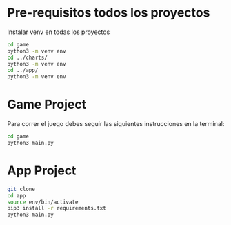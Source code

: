 # Pre-requisitos todos los proyectos
Instalar venv en todas los proyectos

```sh
cd game
python3 -m venv env
cd ../charts/
python3 -m venv env
cd ../app/
python3 -m venv env
```

# Game Project

Para correr el juego debes seguir las siguientes instrucciones en la terminal:

```sh
cd game
python3 main.py
```

# App Project

```sh
git clone
cd app
source env/bin/activate
pip3 install -r requirements.txt
python3 main.py
```
